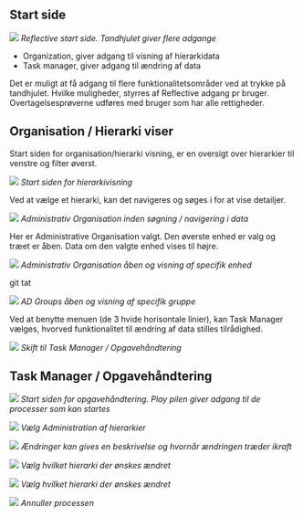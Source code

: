## Start side

![](./landing.png)
*Reflective start side. Tandhjulet giver flere adgange*

 - Organization, giver adgang til visning af hierarkidata
 - Task manager, giver adgang til ændring af data

Det er muligt at få adgang til flere funktionalitetsområder ved at trykke på
tandhjulet. Hvilke muligheder, styrres af Reflective adgang pr bruger.
Overtagelsesprøverne udføres med bruger som har alle rettigheder.

## Organisation / Hierarki viser

Start siden for organisation/hierarki visning, er en oversigt over hierarkier
til venstre og filter øverst.

![](./hier1.png)
*Start siden for hierarkivisning*

Ved at vælge et hierarki, kan det navigeres og søges i for at vise detailjer.

![](./hier2.png)
*Administrativ Organisation inden søgning / navigering i data*

Her er Administrative Organisation valgt. Den øverste enhed er valg og træet er
åben. Data om den valgte enhed vises til højre.

![](./hier3.png)
*Administrativ Organisation åben og visning af specifik enhed*

git tat

![](./hier4.png)
*AD Groups åben og visning af specifik gruppe*

Ved at benytte menuen (de 3 hvide horisontale linier), kan Task Manager vælges,
hvorved funktionalitet til ændring af data stilles tilrådighed.

![](./app-menu.png)
*Skift til Task Manager / Opgavehåndtering*

## Task Manager / Opgavehåndtering

![](./task-arrow.png)
*Start siden for opgavehåndtering. Play pilen giver adgang til de processer som kan startes*

![](./task-unit-admin.png)
*Vælg Administration af hierarkier*

![](./task-valid-time.png)
*Ændringer kan gives en beskrivelse og hvornår ændringen træder ikraft*

![](./task-hier.png)
*Vælg hvilket hierarki der ønskes ændret*

![](./task-details.png)
*Vælg hvilket hierarki der ønskes ændret*

![](./task-annuller.png)
*Annuller processen*

